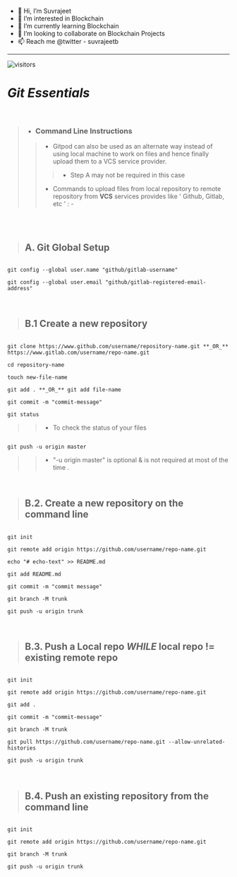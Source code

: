 * 👋 Hi, I’m Suvrajeet
* 👀 I’m interested in Blockchain
* 🌱 I’m currently learning Blockchain                                            
* 💞️ I’m looking to collaborate on Blockchain Projects
* 📫 Reach me @twitter - suvrajeetb

--------------------------------------------------------------------------------------------------------------------------------------------------------------------

![visitors](https://visitor-badge.laobi.icu/badge?page_id=suvrajeet01.suvrajeet01)

# **_Git Essentials_**
<br>

>
> * ### **Command Line Instructions**
>> * Gitpod can also be used as an alternate way instead of using local machine to work on files and hence finally upload them to a VCS service provider.
>> > * Step A may not be required in this case
>> * Commands to upload files from local repository to remote repository from **VCS** services provides like ' Github, Gitlab, etc ' : -


<br>
<br>

> ## A. **Git Global Setup**
 
```

git config --global user.name "github/gitlab-username"

git config --global user.email "github/gitlab-registered-email-address"

```


<br>

> ## B.1 **Create a new repository**

```

git clone https://www.github.com/username/repository-name.git **_OR_** https://www.gitlab.com/username/repo-name.git

cd repository-name

touch new-file-name

git add . **_OR_** git add file-name

git commit -m "commit-message"

git status

```

>> * To check the status of your files

```

git push -u origin master

```

>> * "-u origin master" is optional & is not required at most of the time .

<br>

<!--- [comment]: <> > ### **OR** -->
> ## B.2. **Create a new repository on the command line**

```

git init

git remote add origin https://github.com/username/repo-name.git

echo "# echo-text" >> README.md

git add README.md

git commit -m "commit message"

git branch -M trunk

git push -u origin trunk

```

<br>

<!--- []: > ### **OR** -->
> ## B.3. **Push a Local repo *WHILE* local repo != existing remote repo**

```

git init

git remote add origin https://github.com/username/repo-name.git

git add .

git commit -m "commit-message"

git branch -M trunk

git pull https://github.com/username/repo-name.git --allow-unrelated-histories

git push -u origin trunk

```

<br>

> ## B.4. **Push an existing repository from the command line**

```

git init

git remote add origin https://github.com/username/repo-name.git

git branch -M trunk

git push -u origin trunk

```
